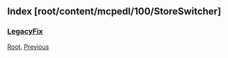 
## Index [root/content/mcpedl/100/StoreSwitcher]
### [LegacyFix](././upload)
[Root](/), [Previous](./../)
